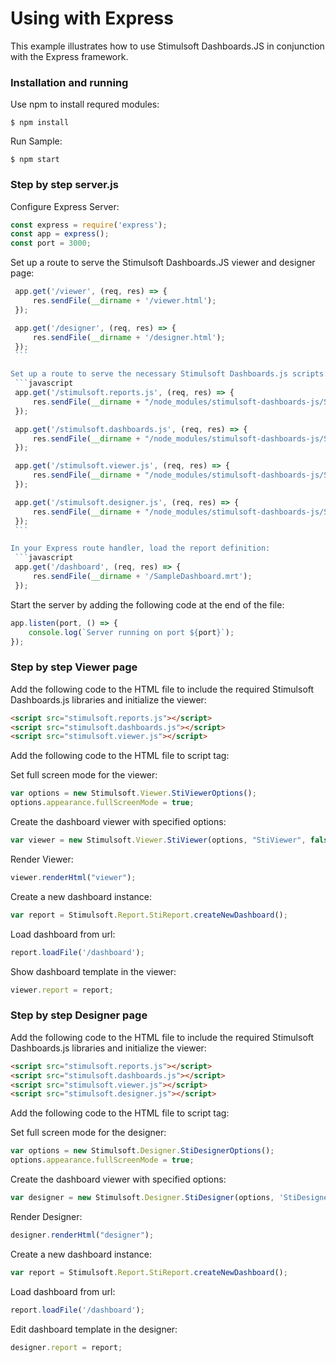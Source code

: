 # Using with Express

This example illustrates how to use Stimulsoft Dashboards.JS in conjunction with the Express framework.

### Installation and running
Use npm to install requred modules:

    $ npm install

Run Sample:

    $ npm start

### Step by step server.js

Configure Express Server:
   ```javascript
   const express = require('express');
   const app = express();
   const port = 3000;
   ```
   
Set up a route to serve the Stimulsoft Dashboards.JS viewer and designer page:
   ```javascript
    app.get('/viewer', (req, res) => {
        res.sendFile(__dirname + '/viewer.html');
    });

    app.get('/designer', (req, res) => {
        res.sendFile(__dirname + '/designer.html');
    });
    ```

Set up a route to serve the necessary Stimulsoft Dashboards.js scripts:
    ```javascript
    app.get('/stimulsoft.reports.js', (req, res) => {
        res.sendFile(__dirname + "/node_modules/stimulsoft-dashboards-js/Scripts/stimulsoft.reports.js");
    });

    app.get('/stimulsoft.dashboards.js', (req, res) => {
        res.sendFile(__dirname + "/node_modules/stimulsoft-dashboards-js/Scripts/stimulsoft.dashboards.js");
    });

    app.get('/stimulsoft.viewer.js', (req, res) => {
        res.sendFile(__dirname + "/node_modules/stimulsoft-dashboards-js/Scripts/stimulsoft.viewer.js");
    });

    app.get('/stimulsoft.designer.js', (req, res) => {
        res.sendFile(__dirname + "/node_modules/stimulsoft-dashboards-js/Scripts/stimulsoft.designer.js");
    });
    ```

In your Express route handler, load the report definition:
    ```javascript
    app.get('/dashboard', (req, res) => {
        res.sendFile(__dirname + '/SampleDashboard.mrt');
    });
   ```

Start the server by adding the following code at the end of the file:
   ```javascript
   app.listen(port, () => {
       console.log(`Server running on port ${port}`);
   });
   ```

### Step by step Viewer page
Add the following code to the HTML file to include the required Stimulsoft Dashboards.js libraries and initialize the viewer:
```html
<script src="stimulsoft.reports.js"></script>
<script src="stimulsoft.dashboards.js"></script>
<script src="stimulsoft.viewer.js"></script>
```

Add the following code to the HTML file to script tag:

Set full screen mode for the viewer:
```javascript
var options = new Stimulsoft.Viewer.StiViewerOptions();
options.appearance.fullScreenMode = true;
```

Create the dashboard viewer with specified options:
```javascript
var viewer = new Stimulsoft.Viewer.StiViewer(options, "StiViewer", false);
```

Render Viewer:
```javascript    
viewer.renderHtml("viewer");
```

Create a new dashboard instance:
```javascript
var report = Stimulsoft.Report.StiReport.createNewDashboard();
```

Load dashboard from url:
```javascript
report.loadFile('/dashboard');
```

Show dashboard template in the viewer:
```javascript
viewer.report = report;
```

### Step by step Designer page
Add the following code to the HTML file to include the required Stimulsoft Dashboards.js libraries and initialize the viewer:
```html
<script src="stimulsoft.reports.js"></script>
<script src="stimulsoft.dashboards.js"></script>
<script src="stimulsoft.viewer.js"></script>
<script src="stimulsoft.designer.js"></script>
```

Add the following code to the HTML file to script tag:

Set full screen mode for the designer:
```javascript
var options = new Stimulsoft.Designer.StiDesignerOptions();
options.appearance.fullScreenMode = true;
```

Create the dashboard viewer with specified options:
```javascript
var designer = new Stimulsoft.Designer.StiDesigner(options, 'StiDesigner', false);
```

Render Designer:
```javascript    
designer.renderHtml("designer");
```

Create a new dashboard instance:
```javascript
var report = Stimulsoft.Report.StiReport.createNewDashboard();
```

Load dashboard from url:
```javascript
report.loadFile('/dashboard');
```

Edit dashboard template in the designer:
```javascript
designer.report = report;
```
